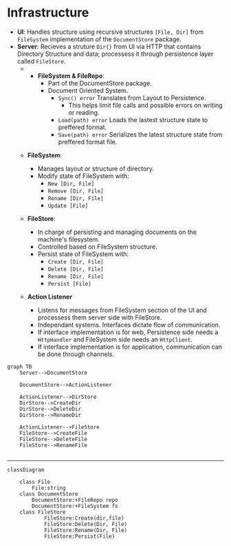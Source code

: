 # Infrastructure

* **UI**: Handles structure using recursive structures `[File, Dir]` from `FileSystem` implementation of the `DocumentStore` package.
* **Server**: Recieves a struture `Dir{}` from UI via HTTP that contains Directory Structure and data; processess it through persistence layer called `FileStore`.
	* * **FileSystem & FileRepo**: 
		* Part of the DocumentStore package.
		* Document Oriented System.
			* `Sync() error` Translates from Layout to Persistence.
				* This helps limit file calls and possible errors on writing or reading.
			* `Load(path) error` Loads the lastest structure state to preffered format. 
			* `Save(path) error` Serializes the latest structure state from preffered format file.

	* **FileSystem**:
		* Manages layout or structure of directory.
		* Modify state of FileSystem with:
			* `New [Dir, File]`
			* `Remove [Dir, File]`
			* `Rename [Dir, File]`
			* `Update [File] `

	* **FileStore**: 
		* In charge of persisting and managing documents on the machine's filesystem.
		* Controlled based on FileSystem structure.
		* Persist state of FileSystem with:
			* `Create [Dir, File]`
			* `Delete [Dir, File]`
			* `Rename [Dir, File]`
			* `Persist [File]`

	* **Action Listener**
		* Listens for messages from FileSystem section of the UI and processess them server side with FileStore.
		* Independant systems. Interfaces dictate flow of communication.
		* If interface implementation is for web, Persistence side needs a `HttpHandler` and FileSystem side needs an `HttpClient`.
		* If interface implementation is for application, communication can be done through channels.


```mermaid
graph TB
	Server-->DocumentStore

	DocumentStore-->ActionListener
	
	ActionListener-->DirStore
	DirStore-->CreateDir
	DirStore-->DeleteDir
	DirStore-->RenameDir
	
	ActionListener-->FileStore
	FileStore-->CreateFile
	FileStore-->DeleteFile
	FileStore-->RenameFile
	
```
---
```mermaid
classDiagram

	class File
		File:string
	class DocumentStore
		DocumentStore:+FileRepo repo
		DocumentStore:+FileSystem fs
	class FileStore
			FileStore:Create(dir,file)
			FileStore:Delete(Dir, File)
			FileStore:Rename(Dir, File)
			FileStore:Persist(File) 


```